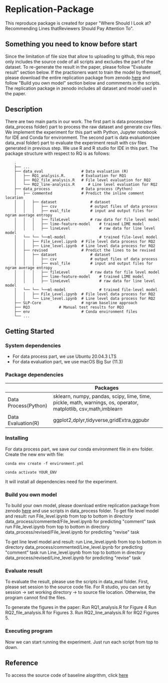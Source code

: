 # Replication-Package

This reproduce package is created for paper "Where Should I Look at? Recommending Lines thatReviewers Should Pay Attention To".

## Something you need to know before start
Since the limitation of file size that allow to uploading to github, this repo only includes the source code of all scripts and excludes the part of the dataset. To re-generate the result in the paper, please follow "Evaluate result" section below. If the practioners want to train the model by themself, please download the entire replication package from zenodo [here](https://doi.org/10.5281/zenodo.5832080) and follow "Build you own model" section below and commments in the scripts. The replication package in zenodo includes all dataset and model used in the paper. 

## Description

There are two main parts in our work. The first part is data process(see data_process folder) part to process the raw dataset and generate csv files. 
We implement the experiment for this part with Python, Jupyter notebook for IDE and Conda for environment.
The second part is data evaluation(see data_eval folder) part to evaluate the experiment result with csv files generated in previous step. We use R and R studio for IDE in this part. The package structure with respect to RQ is as follows:
```
    .
    ├── ...
    ├── data_eval                 # Data evaluation (R)
    │   ├── RQ1_analysis.R.       # Evaluation for RQ1
    │   ├── RQ2_file_analysis.R   # File level evaluation for RQ2
    │   └── RQ2_line-analysis.R      # Line level evaluation for RQ2	
    ├── data_process              # Data process (Python)
    │   ├── commented             # Predict the inline comment location
    │   │   ├── dataset               # dataset
    │   │   │   ├── csv               # output files of data process
    │   │   │   ├── eval_file         # input and output files for ngram average entropy
    │   │   │   ├── fileLevel         # raw data for file level model
    │   │   │   ├── lime-feature-model    # trained LIME model
    │   │   │   ├── lineLevel             # raw data for line level model
    │   └── └── └──ml-model               # trained file-level model
    │   │   ├── File_Level.ipynb  # File level data process for RQ2
    │   │   ├── Line_level.ipynb  # Line level data process for RQ2
    │   ├── revised               # Predict the lines to be revised
    │   │   ├── dataset               # dataset
    │   │   │   ├── csv               # output files of data process
    │   │   │   ├── eval_file         # input and output files for ngram average entropy
    │   │   │   ├── fileLevel         # raw data for file level model
    │   │   │   ├── lime-feature-model    # trained LIME model
    │   │   │   ├── lineLevel             # raw data for line level model
    │   └── └── └──ml-model               # trained file-level model
    │   │   ├── File_Level.ipynb  # File level data process for RQ2
    │   │   └── Line_level.ipynb  # Line level data process for RQ2
    ├── SLP-Core                  # ngram baseline approach
    ├── RQ3 			# Manual test results for RQ3 
    ├── env                       # Conda environment files
    └── ...

```  

## Getting Started

### System dependencies
* For data process part, we use Ubuntu 20.04.3 LTS
* For data evaluation part, we use macOS Big Sur (11.3)

### Package dependencies
|                      | Packages                                                                                                        |
|----------------------|-----------------------------------------------------------------------------------------------------------------|
| Data Process(Python) | sklearn, numpy, pandas, scipy, lime, time,  pickle, math, warnings, os, operator, matplotlib, csv,math,imblearn |
| Data Evaluation(R)   | ggplot2,dplyr,tidyverse,gridExtra,ggpubr                                                                        |

### Installing

For data process part, we save our conda environment file in env folder. Create the new env with file:
```
conda env create -f environment.yml
```
```
conda activate YOUR_ENV
```
It will install all dependencies need for the experiment.

###  Build you own model
To build your own model, please download entire replication package from zenodo [here](https://doi.org/10.5281/zenodo.5832080) and use scripts in data_process folder.
To get file level model and result: 
run File_level.ipynb from top to bottom in directory data_process/commented/File_level.ipynb for predicting "comment" task
run File_level.ipynb from top to bottom in directory data_process/revised/File_level.ipynb for predicting "revise" task

To get line level model and result: 
run Line_level.ipynb from top to bottom in directory data_process/commented/Line_level.ipynb for predicting "comment" task
run Line_level.ipynb from top to bottom in directory data_process/revised/Line_level.ipynb for predicting "revise" task

###  Evaluate result
To evaluate the result, please use the scripts in data_eval folder.
First, please set session to the source code file. For R studio, you can set by session -> set working directory -> to source file location. Otherwise, the program cannot find the files.

To generate the figures in the paper:
Run RQ1_analysis.R  for Figure 4
Run RQ2_file_analysis.R for Figures 3.
Run RQ2_line_analysis.R for RQ2 Figures 5.

### Executing program

Now we can start running the experiment. Just run each script from top to down. 

## Reference
To access the source code of baseline alogrithm, click [here](https://github.com/SLP-team/SLP-Core/blob/master/src/main/java/slp/core/example/EntropyForEachLine.java)

